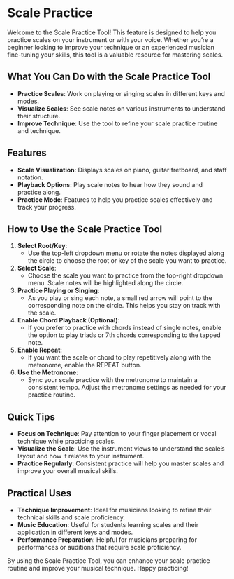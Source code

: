 # Scale Practice
Welcome to the Scale Practice Tool! This feature is designed to help you practice scales on your instrument or with your voice. Whether you’re a beginner looking to improve your technique or an experienced musician fine-tuning your skills, this tool is a valuable resource for mastering scales.

## What You Can Do with the Scale Practice Tool
* **Practice Scales**: Work on playing or singing scales in different keys and modes.
* **Visualize Scales**: See scale notes on various instruments to understand their structure.
* **Improve Technique**: Use the tool to refine your scale practice routine and technique.

## Features
* **Scale Visualization**: Displays scales on piano, guitar fretboard, and staff notation.
* **Playback Options**: Play scale notes to hear how they sound and practice along.
* **Practice Mode**: Features to help you practice scales effectively and track your progress.

## How to Use the Scale Practice Tool
1. **Select Root/Key**:
    * Use the top-left dropdown menu or rotate the notes displayed along the circle to choose the root or key of the scale you want to practice.
1. **Select Scale**:
    * Choose the scale you want to practice from the top-right dropdown menu. Scale notes will be highlighted along the circle.
1. **Practice Playing or Singing**:
    * As you play or sing each note, a small red arrow will point to the corresponding note on the circle. This helps you stay on track with the scale.
1. **Enable Chord Playback (Optional)**:
    * If you prefer to practice with chords instead of single notes, enable the option to play triads or 7th chords corresponding to the tapped note.
1. **Enable Repeat**:
    * If you want the scale or chord to play repetitively along with the metronome, enable the REPEAT button.
1. **Use the Metronome**:
    * Sync your scale practice with the metronome to maintain a consistent tempo. Adjust the metronome settings as needed for your practice routine.

## Quick Tips
* **Focus on Technique**: Pay attention to your finger placement or vocal technique while practicing scales.
* **Visualize the Scale**: Use the instrument views to understand the scale’s layout and how it relates to your instrument.
* **Practice Regularly**: Consistent practice will help you master scales and improve your overall musical skills.

## Practical Uses
* **Technique Improvement**: Ideal for musicians looking to refine their technical skills and scale proficiency.
* **Music Education**: Useful for students learning scales and their application in different keys and modes.
* **Performance Preparation**: Helpful for musicians preparing for performances or auditions that require scale proficiency.

By using the Scale Practice Tool, you can enhance your scale practice routine and improve your musical technique. Happy practicing!
